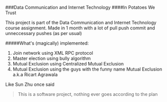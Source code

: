 ###Data Communication and Internet Technology
####In Potatoes We Trust

This project is part of the Data Communication and Internet Technology course assignment.
Made in 1 month with a lot of pull push commit and unneccessary pushes (as per usual)

#####What's (magically) implemented:
1. Join network using XML RPC protocol
2. Master election using bully algorithm
3. Mutual Exclusion using Centralized Mutual Exclusion
4. Mutual Exclusion using the guys with the funny name Mutual Exclusion a.k.a Ricart Agrawala

Like Sun Zhu once said 
> This is a software project, nothing ever goes according to the plan
